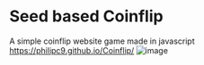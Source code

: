 # Seed based Coinflip
A simple coinflip website game made in javascript
https://philipc9.github.io/Coinflip/
![image](https://github.com/PhilipC9/Coinflip/assets/115881673/ec3590f3-4195-4b1d-b596-d82b445b6ae1)

